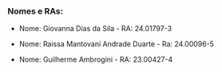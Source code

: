 ### Nomes e RAs:
- Nome: Giovanna Dias da Sila - RA: 24.01797-3 

- Nome: Raissa Mantovani Andrade Duarte - Ra: 24.00096-5 

- Nome: Guilherme Ambrogini - RA: 23.00427-4 